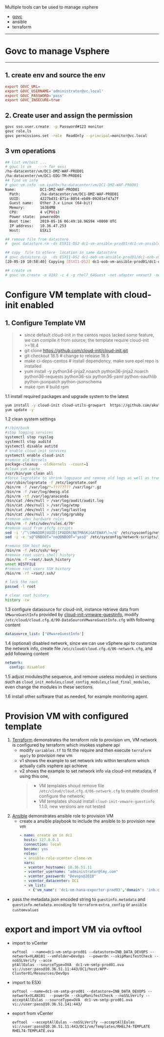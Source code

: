 Multiple tools can be used to manage vsphere

- [govc](https://github.com/vmware/govmomi)
- ansible
- terraform
---
# Govc to manage Vsphere
---
## 1. create env  and source the env 
```conf
export GOVC_URL= 
export GOVC_USERNAME='administrator@vc.local'
export GOVC_PASSWORD='pass'
export GOVC_INSECURE=true
```

## 2. Create user and assign the permission
```sh
govc sso.user.create  -p Password#123 monitor
govc role.ls 
govc permissions.set -role  ReadOnly --principal=monitor@vc.local
```
## 3 vm operations
```sh
## list vm/host ... 
# govc ls vm   ---> for exsi 
/ha-datacenter/vm/DC1-DMZ-WAF-PROD01
/ha-datacenter/vm/DC1-EDG-TM-PROD01
## find vm info 
# govc vm.info -vm.ipath=/ha-datacenter/vm/DC1-DMZ-WAF-PROD01
Name:           DC1-DMZ-WAF-PROD01
  Path:         /ha-datacenter/vm/DC1-DMZ-WAF-PROD01
  UUID:         4227bd31-871a-8054-eb09-09281ef47a7f
  Guest name:   Other 3.x Linux (64-bit)
  Memory:       16384MB
  CPU:          4 vCPU(s)
  Power state:  poweredOn
  Boot time:    2019-05-16 06:49:18.96594 +0000 UTC
  IP address:   10.36.47.253
  Host:         ESXi1

## remove file from datastore 
#  govc datastore.rm -ds ESXI1-DS2 dc1-vm-ansible-prod01/dc1-vm-ansible-prod01.vmdk

## copy  file to othere  location in same datastore
# govc datastore.cp  -ds ESXI1-DS2 dc1-oob-vm-ansible-prod01/dc1-oob-vm-ansible-prod01.vmdk dc1-vm-ansible-prod01/dc1-vm-ansible-prod01.vmdk
[20-05-19 10:58:40] Copying [ESXI1-DS2] dc1-oob-vm-ansible-prod01/dc1-oob-vm-ansible-prod01.vmdk to [ESXI1-DS2] dc1-vm-ansible-prod01/dc1-vm-ansible-prod01.vmdk...OK

## create vm 
# govc vm.create -m 8192 -c 4 -g rhel7_64Guest -net.adapter vmxnet3 -net=VLAN101  -ds=ESXI1-DS2  -disk=100G -disk.controller pvscsi dc1-vm-smtp-prod01


```


# Configure VM template with cloud-init enabled

## 1. Configure Template VM 

>-  since default cloud-init in the centos repos lacked some feature, we can compile it from source; the template require cloud-init >=18.4
> - git clone  https://github.com/cloud-init/cloud-init.git
> - git checkout 18.5 # change to release 18.5
> - make ci-deps-centos  # install dependency, make sure epel repo is installed
> - yum install -y python34-jinja2.noarch python36-jinja2.noarch python36-requests python36-six python36-yaml  python-oauthlib python-jsonpatch  python-jsonschema  
> - make rpm # build rpm

1.1 install required packages and upgrade system to the latest
  ```sh
  yum install -y cloud-init cloud-utils-growpart  https://github.com/akutz/cloud-init-vmware-guestinfo/releases/download/v1.1.0/cloud-init-vmware-guestinfo-1.1.0-1.el7.noarch.rpm lvm2 cloud-utils
  yum update -y
  ```

1.2 clean system settings
  ```sh
  #!/bin/bash
  #stop logging services
  systemctl stop rsyslog
  systemctl stop auditd
  systemctl disable autitd
  # enable cloud-init services
  systemctl enable cloud-init
  #remove old kernels
  package-cleanup --oldkernels --count=1
  #clean yum cache
  /usr/bin/yum clean all
  #force logrotate to shrink logspace and remove old logs as well as truncate logs
  /usr/sbin/logrotate -f /etc/logrotate.conf
  /bin/rm -f /var/log/*-???????? /var/log/*.gz
  /bin/rm -f /var/log/dmesg.old
  /bin/rm -rf /var/log/anaconda
  /bin/cat /dev/null > /var/log/audit/audit.log
  /bin/cat /dev/null > /var/log/wtmp
  /bin/cat /dev/null > /var/log/lastlog
  /bin/cat /dev/null > /var/log/grubby
  #remove udev hardware rules
  /bin/rm -f /etc/udev/rules.d/70*
  #remove uuid from ifcfg scripts
  sed -i '/^\(HWADDR|UUID|IPADDR|NETMASK|GATEWAY\)=/d' /etc/sysconfig/network-scripts/ifcfg-e*
  sed -i -e 's@^ONBOOT="no@ONBOOT="yes@' /etc/sysconfig/network-scripts/ifcfg-e*

  #remove SSH host keys
  /bin/rm -f /etc/ssh/*key*
  #remove root users shell history
  /bin/rm -f ~root/.bash_history
  unset HISTFILE
  #remove root users SSH history
  /bin/rm -rf ~root/.ssh/

  # lock the root 
  passwd -l root

  # clear root history
  history -cw
  ```

1.3 configure  datasource for cloud-init, instance retrieve data from `VMwareGuestInfo` provided by [cloud-init-vmware-guestinfo](https://github.com/vmware/cloud-init-vmware-guestinfo), modify `/etc/cloud/cloud.cfg.d/99-DataSourceVMwareGuestInfo.cfg` with following content
  ```yaml
  datasource_list: ['VMwareGuestInfo']
  ```
1.4 (optional) disabled network, since we can use vSphere api to customize the network info, create file `/etc/cloud/cloud.cfg.d/06-network.cfg`, and add following content
  ```yaml
  network:
    config: disabled
  ```

1.5 adjust modules(the sequence, and remove useless modules) in sections such as `cloud_init_modules`,`cloud_config_modules`,`cloud_final_modules`, even change the modules in these sections.

1.6 install other software that as needed, for example monitoring agent.



# Provision VM with configured template
1.  [Terraform](examples/terraform) demonstrates the terraform role to provision vm, VM network is configured by terraform which invokes vsphere api 
    - modify `variables.tf` to fit the require and then execute `terraform apply` to provision new vm
    - v1 shows the example to set network info within terraform which actually calls vsphere api achieve
    - v2 shows the example to set network info via cloud-init metadata, if using this one, 
      > - VM templates shoud remove file `/etc/cloud/cloud.cfg.d/06-network.cfg` to enable cloudinit configure the network; 
      > - VM templates should install  `cloud-init-vmware-guestinfo` 1.1.0, new versions are not tested
2. [Ansible](examples/ansible) demonstrates ansible role to  provision VM
    - create a ansible playbook to include the ansible to to provision new vm
      ```yaml
      - name: create vm in dc1
        hosts: 127.0.0.1
        connection: local
        become: yes
        roles:
        - ansible-role-vcenter-clone-vm
        vars:
        - vcenter_hostname: 10.36.51.11
        - vcenter_username: "administrator@lmy.com"
        - vcenter_password: "Devops@2018"
        - vcenter_datacenter: DC1
        - vm_list:
          - {'vm_name': 'dc1-vm-hana-exporter-prod03','domain': 'inb.cnsgas.com','template': 'RHEL74-TEMPLATE','vm_folder': '/DC1/vm/DevOps','vm_resource_pool': 'DevOps','vm_cluster': "APP-Cluster01", disks: [{'size_gb': 100, 'datastore': 'INB_DATA_DEVOPS'}],'vm_memory_size': '4096','vm_cpu_count': '2',networks: [{'name': 'VLAN101','ip': '10.36.52.162','netmask': '255.255.255.192','gateway': '10.36.52.129'}]
        ```

  -  pass the metadata.json encoded string to `guestinfo.metadata`  and  `guestinfo.metadata.encoding` to `terraform` `extra_config` or `ansible` `customvalues`
# export and import VM via ovftool
- import to vCenter 
  ```
  ovftool  --name=dc1-vm-smtp-prod01 --datastore=INB_DATA_DEVOPS --network=VLAN101 --vmFolder=DevOps  --powerOn --skipManifestCheck --noSSLVerify --acce
  ptAllEulas --sourceType=OVA  dc1-vm-smtp-prod01.ova vi://user:pass@10.36.51.11:443/DC1/host/APP-Cluster01/Resources/DevOps
  ```
- import to ESXi
  ```
  ovftool --name=dc1-vm-smtp-prod01 --datastore=INB_DATA_DEVOPS --network=VLAN101  --powerOn --skipManifestCheck --noSSLVerify --acceptAllEulas --sourceType=OVA  dc1-vm-smtp-prod01.ova vi://user:pass@10.36.51.141:443/
  ```
- export from vCenter 
  ```
  ovftool  --acceptAllEulas --noSSLVerify --acceptAllEulas vi://user:pass@10.36.51.11:443/DC1/vm/Templates/RHEL74-TEMPLATE RHEL74-TEMPLATE.ova
  ```

